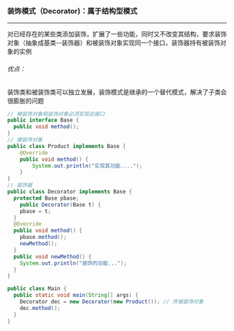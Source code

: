 ### 装饰模式（Decorator)：属于结构型模式

------

​	对已经存在的某些类添加装饰，扩展了一些功能，同时又不改变其结构，要求装饰对象（抽象成基类--装饰器）和被装饰对象实现同一个接口，装饰器持有被装饰对象的实例

###### 优点：

​	装饰类和被装饰类可以独立发展，装饰模式是继承的一个替代模式，解决了子类会很膨胀的问题

```java
// 被装饰对象和装饰对象必须实现此接口
public interface Base {
  public void method();
}
// 被装饰对象
public class Product implements Base {
    @Override
    public void method() {
        System.out.println("实现其功能....");
    }
}
// 装饰器
public class Decorator implements Base {
  protected Base pbase;
	public Decorator(Base t) {
    pbase = t;
  }
  @Override
  public void method() {
    pbase.method();
    newMethod();
  }
  public void newMethod() {
    System.out.println("装饰的功能...");
  }
}

public class Main {
  public static void main(String[] args) {
    Decorator dec = new Decorator(new Product()); // 传被装饰对象
    dec.method();
  }
}
```